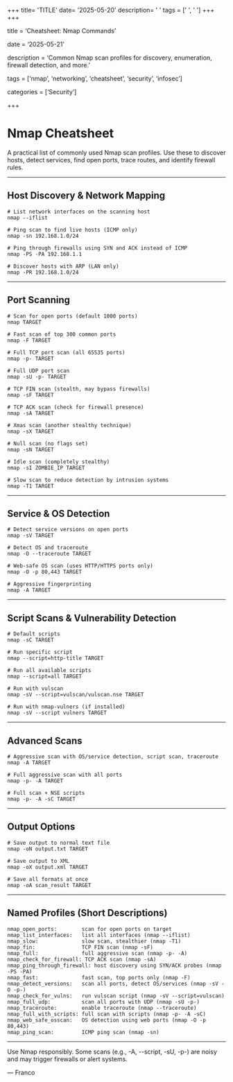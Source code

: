 +++
title= 'TITLE'
date= '2025-05-20'
description= ' '
tags = [' ', ' ']
+++
+++

title = ‘Cheatsheet: Nmap Commands’

date = ‘2025-05-21’

description = ‘Common Nmap scan profiles for discovery, enumeration, firewall detection, and more.’

tags = [‘nmap’, ‘networking’, ‘cheatsheet’, ‘security’, ‘infosec’]

categories = [‘Security’]

+++

  

# **Nmap Cheatsheet**

  

A practical list of commonly used Nmap scan profiles. Use these to discover hosts, detect services, find open ports, trace routes, and identify firewall rules.

---

## **Host Discovery & Network Mapping**

```
# List network interfaces on the scanning host
nmap --iflist

# Ping scan to find live hosts (ICMP only)
nmap -sn 192.168.1.0/24

# Ping through firewalls using SYN and ACK instead of ICMP
nmap -PS -PA 192.168.1.1

# Discover hosts with ARP (LAN only)
nmap -PR 192.168.1.0/24
```

---

## **Port Scanning**

```
# Scan for open ports (default 1000 ports)
nmap TARGET

# Fast scan of top 300 common ports
nmap -F TARGET

# Full TCP port scan (all 65535 ports)
nmap -p- TARGET

# Full UDP port scan
nmap -sU -p- TARGET

# TCP FIN scan (stealth, may bypass firewalls)
nmap -sF TARGET

# TCP ACK scan (check for firewall presence)
nmap -sA TARGET

# Xmas scan (another stealthy technique)
nmap -sX TARGET

# Null scan (no flags set)
nmap -sN TARGET

# Idle scan (completely stealthy)
nmap -sI ZOMBIE_IP TARGET

# Slow scan to reduce detection by intrusion systems
nmap -T1 TARGET
```

---

## **Service & OS Detection**

```
# Detect service versions on open ports
nmap -sV TARGET

# Detect OS and traceroute
nmap -O --traceroute TARGET

# Web-safe OS scan (uses HTTP/HTTPS ports only)
nmap -O -p 80,443 TARGET

# Aggressive fingerprinting
nmap -A TARGET
```

---

## **Script Scans & Vulnerability Detection**

```
# Default scripts
nmap -sC TARGET

# Run specific script
nmap --script=http-title TARGET

# Run all available scripts
nmap --script=all TARGET

# Run with vulscan
nmap -sV --script=vulscan/vulscan.nse TARGET

# Run with nmap-vulners (if installed)
nmap -sV --script vulners TARGET
```

---

## **Advanced Scans**

```
# Aggressive scan with OS/service detection, script scan, traceroute
nmap -A TARGET

# Full aggressive scan with all ports
nmap -p- -A TARGET

# Full scan + NSE scripts
nmap -p- -A -sC TARGET
```

---

## **Output Options**

```
# Save output to normal text file
nmap -oN output.txt TARGET

# Save output to XML
nmap -oX output.xml TARGET

# Save all formats at once
nmap -oA scan_result TARGET
```

---

## **Named Profiles (Short Descriptions)**

```
nmap_open_ports:        scan for open ports on target
nmap_list_interfaces:   list all interfaces (nmap --iflist)
nmap_slow:              slow scan, stealthier (nmap -T1)
nmap_fin:               TCP FIN scan (nmap -sF)
nmap_full:              full aggressive scan (nmap -p- -A)
nmap_check_for_firewall: TCP ACK scan (nmap -sA)
nmap_ping_through_firewall: host discovery using SYN/ACK probes (nmap -PS -PA)
nmap_fast:              fast scan, top ports only (nmap -F)
nmap_detect_versions:   scan all ports, detect OS/services (nmap -sV -O -p-)
nmap_check_for_vulns:   run vulscan script (nmap -sV --script=vulscan)
nmap_full_udp:          scan all ports with UDP (nmap -sU -p-)
nmap_traceroute:        enable traceroute (nmap --traceroute)
nmap_full_with_scripts: full scan with scripts (nmap -p- -A -sC)
nmap_web_safe_osscan:   OS detection using web ports (nmap -O -p 80,443)
nmap_ping_scan:         ICMP ping scan (nmap -sn)
```

---

Use Nmap responsibly. Some scans (e.g., -A, --script, -sU, -p-) are noisy and may trigger firewalls or alert systems.

  

— Franco